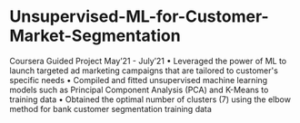 # Unsupervised-ML-for-Customer-Market-Segmentation
Coursera Guided Project May’21 - July’21
• Leveraged the power of ML to launch targeted ad marketing campaigns that are tailored to customer's specific needs
• Compiled and fitted unsupervised machine learning models such as Principal Component Analysis (PCA) and K-Means to training data
• Obtained the optimal number of clusters (7) using the elbow method for bank customer segmentation training data
